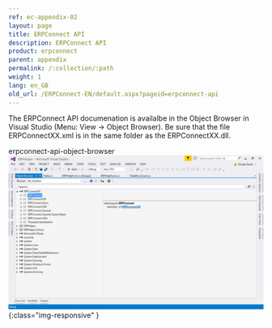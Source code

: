 ```yaml
---
ref: ec-appendix-02
layout: page
title: ERPConnect API
description: ERPConnect API
product: erpconnect
parent: appendix
permalink: /:collection/:path
weight: 1
lang: en_GB
old_url: /ERPConnect-EN/default.aspx?pageid=erpconnect-api
---
```


The ERPConnect API documenation is availalbe in the Object Browser in Visual Studio (Menu: View -> Object Browser). Be sure that the file ERPConnectXX.xml is in the same folder as the ERPConnectXX.dll.

erpconnect-api-object-browser
![erpconnect-api-object-browser](/img/content/erpconnect-api-object-browser.png){:class="img-responsive" }